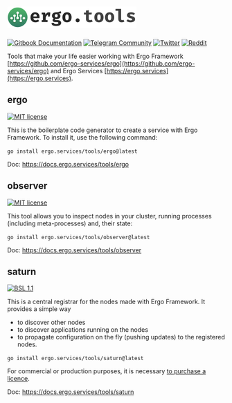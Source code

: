 <h1><a href="https://ergo.services"><img src=".github/logo.green.svg" alt="Ergo tools" width="298" height="49"></a></h1>

[![Gitbook Documentation](https://img.shields.io/badge/GitBook-Documentation-f37f40?style=plastic&logo=gitbook&logoColor=white&style=flat)](https://docs.ergo.services)
[![Telegram Community](https://img.shields.io/badge/Telegram-ergo__services-229ed9?style=flat&logo=telegram&logoColor=white)](https://t.me/ergo_services)
[![Twitter](https://img.shields.io/badge/twitter-ergo__services-00acee?style=flat&logo=x&logoColor=white)](https://twitter.com/ergo_services)
[![Reddit](https://img.shields.io/badge/Reddit-r/ergo__services-ff4500?style=plastic&logo=reddit&logoColor=white&style=flat)](https://reddit.com/r/ergo_services)


Tools that make your life easier working with Ergo Framework [https://github.com/ergo-services/ergo](https://github.com/ergo-services/ergo) and Ergo Services [https://ergo.services](https://ergo.services).

## ergo
[![MIT license](https://img.shields.io/badge/license-MIT-brightgreen.svg)](ergo/LICENSE)

  This is the boilerplate code generator to create a service with Ergo Framework. To install it, use the following command:

  `go install ergo.services/tools/ergo@latest`

  Doc: https://docs.ergo.services/tools/ergo

## observer
[![MIT license](https://img.shields.io/badge/license-MIT-brightgreen.svg)](observer/LICENSE)

  This tool allows you to inspect nodes in your cluster, running processes (including meta-processes) and, their state:

  `go install ergo.services/tools/observer@latest`

  Doc: https://docs.ergo.services/tools/observer

## saturn
[![BSL 1.1](https://img.shields.io/badge/license-BSL_1.1-31af90.svg)](saturn/LICENSE)

  This is a central registrar for the nodes made with Ergo Framework. It provides a simple way
  - to discover other nodes
  - to discover applications running on the nodes
  - to propagate configuration on the fly (pushing updates) to the registered nodes.

  `go install ergo.services/tools/saturn@latest`

For commercial or production purposes, it is necessary [to purchase a licence](https://github.com/sponsors/ergo-services).

  Doc: https://docs.ergo.services/tools/saturn

